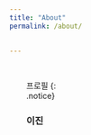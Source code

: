 ```yaml
---
title: "About"
permalink: /about/

  
---
```


<style type='text/css'>
  [class*="full"] { padding: 30px }
  [class*="notice"] { width: 100px }
</style>
<div class = "full">
<div class = "notice">
프로필
{: .notice}
</div>
<H3>이진</H3>
</div>
